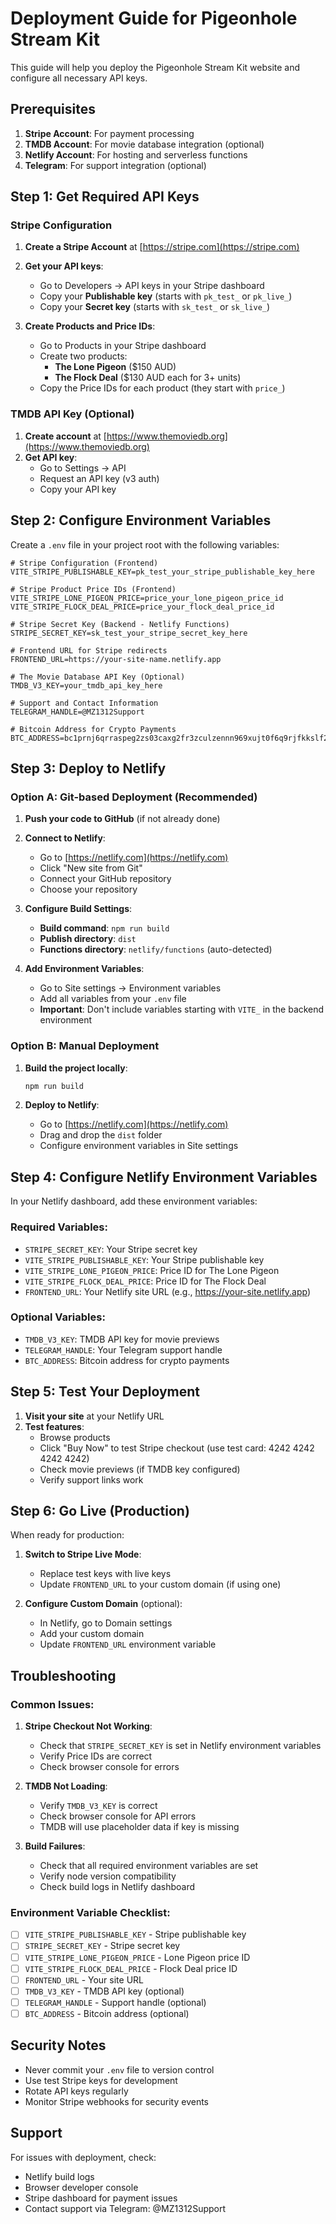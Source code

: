 # Deployment Guide for Pigeonhole Stream Kit

This guide will help you deploy the Pigeonhole Stream Kit website and configure all necessary API keys.

## Prerequisites

1. **Stripe Account**: For payment processing
2. **TMDB Account**: For movie database integration (optional)
3. **Netlify Account**: For hosting and serverless functions
4. **Telegram**: For support integration (optional)

## Step 1: Get Required API Keys

### Stripe Configuration

1. **Create a Stripe Account** at [https://stripe.com](https://stripe.com)
2. **Get your API keys**:
   - Go to Developers → API keys in your Stripe dashboard
   - Copy your **Publishable key** (starts with `pk_test_` or `pk_live_`)
   - Copy your **Secret key** (starts with `sk_test_` or `sk_live_`)

3. **Create Products and Price IDs**:
   - Go to Products in your Stripe dashboard
   - Create two products:
     - **The Lone Pigeon** ($150 AUD)
     - **The Flock Deal** ($130 AUD each for 3+ units)
   - Copy the Price IDs for each product (they start with `price_`)

### TMDB API Key (Optional)

1. **Create account** at [https://www.themoviedb.org](https://www.themoviedb.org)
2. **Get API key**:
   - Go to Settings → API
   - Request an API key (v3 auth)
   - Copy your API key

## Step 2: Configure Environment Variables

Create a `.env` file in your project root with the following variables:

```env
# Stripe Configuration (Frontend)
VITE_STRIPE_PUBLISHABLE_KEY=pk_test_your_stripe_publishable_key_here

# Stripe Product Price IDs (Frontend)
VITE_STRIPE_LONE_PIGEON_PRICE=price_your_lone_pigeon_price_id
VITE_STRIPE_FLOCK_DEAL_PRICE=price_your_flock_deal_price_id

# Stripe Secret Key (Backend - Netlify Functions)
STRIPE_SECRET_KEY=sk_test_your_stripe_secret_key_here

# Frontend URL for Stripe redirects
FRONTEND_URL=https://your-site-name.netlify.app

# The Movie Database API Key (Optional)
TMDB_V3_KEY=your_tmdb_api_key_here

# Support and Contact Information
TELEGRAM_HANDLE=@MZ1312Support

# Bitcoin Address for Crypto Payments
BTC_ADDRESS=bc1prnj6qrraspeg2zs03caxg2fr3zculzennn969xujt0f6q9rjfkkslf2nax
```

## Step 3: Deploy to Netlify

### Option A: Git-based Deployment (Recommended)

1. **Push your code to GitHub** (if not already done)
2. **Connect to Netlify**:
   - Go to [https://netlify.com](https://netlify.com)
   - Click "New site from Git"
   - Connect your GitHub repository
   - Choose your repository

3. **Configure Build Settings**:
   - **Build command**: `npm run build`
   - **Publish directory**: `dist`
   - **Functions directory**: `netlify/functions` (auto-detected)

4. **Add Environment Variables**:
   - Go to Site settings → Environment variables
   - Add all variables from your `.env` file
   - **Important**: Don't include variables starting with `VITE_` in the backend environment

### Option B: Manual Deployment

1. **Build the project locally**:
   ```bash
   npm run build
   ```

2. **Deploy to Netlify**:
   - Go to [https://netlify.com](https://netlify.com)
   - Drag and drop the `dist` folder
   - Configure environment variables in Site settings

## Step 4: Configure Netlify Environment Variables

In your Netlify dashboard, add these environment variables:

### Required Variables:
- `STRIPE_SECRET_KEY`: Your Stripe secret key
- `VITE_STRIPE_PUBLISHABLE_KEY`: Your Stripe publishable key
- `VITE_STRIPE_LONE_PIGEON_PRICE`: Price ID for The Lone Pigeon
- `VITE_STRIPE_FLOCK_DEAL_PRICE`: Price ID for The Flock Deal
- `FRONTEND_URL`: Your Netlify site URL (e.g., https://your-site.netlify.app)

### Optional Variables:
- `TMDB_V3_KEY`: TMDB API key for movie previews
- `TELEGRAM_HANDLE`: Your Telegram support handle
- `BTC_ADDRESS`: Bitcoin address for crypto payments

## Step 5: Test Your Deployment

1. **Visit your site** at your Netlify URL
2. **Test features**:
   - Browse products
   - Click "Buy Now" to test Stripe checkout (use test card: 4242 4242 4242 4242)
   - Check movie previews (if TMDB key configured)
   - Verify support links work

## Step 6: Go Live (Production)

When ready for production:

1. **Switch to Stripe Live Mode**:
   - Replace test keys with live keys
   - Update `FRONTEND_URL` to your custom domain (if using one)

2. **Configure Custom Domain** (optional):
   - In Netlify, go to Domain settings
   - Add your custom domain
   - Update `FRONTEND_URL` environment variable

## Troubleshooting

### Common Issues:

1. **Stripe Checkout Not Working**:
   - Check that `STRIPE_SECRET_KEY` is set in Netlify environment variables
   - Verify Price IDs are correct
   - Check browser console for errors

2. **TMDB Not Loading**:
   - Verify `TMDB_V3_KEY` is correct
   - Check browser console for API errors
   - TMDB will use placeholder data if key is missing

3. **Build Failures**:
   - Check that all required environment variables are set
   - Verify node version compatibility
   - Check build logs in Netlify dashboard

### Environment Variable Checklist:

- [ ] `VITE_STRIPE_PUBLISHABLE_KEY` - Stripe publishable key
- [ ] `STRIPE_SECRET_KEY` - Stripe secret key  
- [ ] `VITE_STRIPE_LONE_PIGEON_PRICE` - Lone Pigeon price ID
- [ ] `VITE_STRIPE_FLOCK_DEAL_PRICE` - Flock Deal price ID
- [ ] `FRONTEND_URL` - Your site URL
- [ ] `TMDB_V3_KEY` - TMDB API key (optional)
- [ ] `TELEGRAM_HANDLE` - Support handle (optional)
- [ ] `BTC_ADDRESS` - Bitcoin address (optional)

## Security Notes

- Never commit your `.env` file to version control
- Use test Stripe keys for development
- Rotate API keys regularly
- Monitor Stripe webhooks for security events

## Support

For issues with deployment, check:
- Netlify build logs
- Browser developer console
- Stripe dashboard for payment issues
- Contact support via Telegram: @MZ1312Support